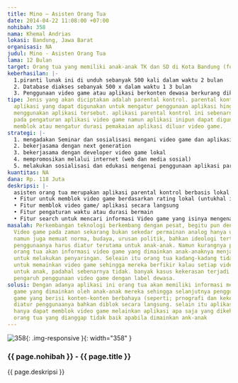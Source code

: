 ```yaml
---
title: Mino – Asisten Orang Tua
date: 2014-04-22 11:08:00 +07:00
nohibah: 358
nama: Khemal Andrias
lokasi: Bandung, Jawa Barat
organisasi: NA
judul: Mino - Asisten Orang Tua
lama: 12 Bulan
target: Orang tua yang memiliki anak-anak TK dan SD di Kota Bandung (fokus 20 sekolah)
keberhasilan: |-
  1.piranti lunak ini di unduh sebanyak 500 kali dalam waktu 2 bulan
  2. Database diakses sebanyak 500 x dalam waktu 1 3 bulan
  3. Penggunaan video game atau aplikasi berkonten dewasa berkurang dikalangan anak-anak (survey)
tipe: Jenis yang akan diciptakan adalah parental kontrol. parental kontrol merupakan
  aplikasi yang dapat digunakan untuk mengatur penggunaan aplikasi hingga durasi dalam
  menggunakan aplikasi tersebut. aplikasi parental kontrol ini sebenarnya difokuskan
  pada pengaturan aplikasi video game namun aplikasi inipun dapat digunakan untuk
  memblok atau mengatur durasi pemakaian aplikasi diluar video game.
strategi: |-
  1. mengadakan Seminar dan sosialisasi mengani video game dan aplikasi tersebut
  2. bekerjasama dengan next generation
  3. bekerjasama dengan developer video game lokal
  4. mempromosikan melalui internet (web dan media sosial)
  5. melakukan sosialisasi dan edukasi mengenai penggunaan aplikasi parental kontrol
kuantitas: NA
dana: Rp. 118 Juta
deskripsi: |-
  asisten orang tua merupakan aplikasi parental kontrol berbasis lokal yang platformnya adalah smartphone (android,ios dan windows phon). Fitur aplikasi tersebut terdiri dari ;
  • Fitur untuk memblok video game berdasarkan rating lokal (untukhal ini kami bekerjasama dengan next generation indonesia) yang sebelumnya sudah diatur oleh orangtua berdasarkan usia user. Bila rating belum dimasukan ke dalam sistem video game tersebut maka akan diarahkan ke data base atau web next generation Indonesia (http://nxgindonesia.org/video-game/) yang berisi mengenai deskripsi singkat serta rating lokal (Nxg Indonesia) dari Video game tersebut.
  • Fitur memblok video game/ aplikasi secara langsung
  • Fitur pengaturan waktu atau durasi bermain
  • Fitur search untuk mencari informasi Video game yang isinya mengenai deskripsi singkat serta rating lokal (nxg Indonesia)
masalah: Perkembangan teknologi berkembang dengan pesat, begitu pun dengan Video game.
  Video game pada zaman sekarang bukan sekedar permainan analog hanya untuk kesenangan
  namun juga memuat norma, budaya, urusan politik, bahkan ideologi tertentu. Sehingga
  penggunaanya harus diatur terutama untuk anak-anak. Namun kurangnya pengetahuan
  orang tua akan informasi video game yang dimainkan anak-anaknya menjadi penghamabat
  untuk melakukan penyaringan. Seleain itu orang tua kadang-kadang tidak cukup waktu
  untuk memainkan video game sehingga mereka berfikir kalau setiap video game adalah
  untuk anak, padahal sebenarnya tidak. banyak kasus kekerasan terjadi diakibatkan
  pengaruh penggunaan video game dengan label dewasa.
solusi: Dengan adanya aplikasi ini orang tua akan memiliki informasi mengenai video
  game yang dimainkan oleh anak-anak mereka sehingga selanjutnya penggunaan video
  game yang berisi konten-konten berbahaya (seperti; prnografi dan kekerasan) dapat
  diatur penggunaanya bahkan diblok secara langsung. selain itu aplikasi ini tidak
  hanya dapat memblok video game melainkan aplikasi apa saja yang dikehendaki oleh
  orang tua yang dianggap tidak baik apabila dimainkan ank-anak
---
```


![358](/static/img/hibahcms/358.png){: .img-responsive }{: width="358" }

### {{ page.nohibah }} - {{ page.title }}

{{ page.deskripsi }}
